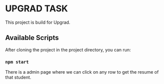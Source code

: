 # UPGRAD TASK 

This project is build for Upgrad.


## Available Scripts


After cloning the project in the project directory, you can run:

### `npm start`


There is a admin page where we can click on any row to get the resume of that student.


